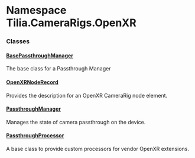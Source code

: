 # Namespace Tilia.CameraRigs.OpenXR

### Classes

#### [BasePassthroughManager]

The base class for a Passthrough Manager

#### [OpenXRNodeRecord]

Provides the description for an OpenXR CameraRig node element.

#### [PassthroughManager]

Manages the state of camera passthrough on the device.

#### [PassthroughProcessor]

A base class to provide custom processors for vendor OpenXR extensions.

[BasePassthroughManager]: BasePassthroughManager.md
[OpenXRNodeRecord]: OpenXRNodeRecord.md
[PassthroughManager]: PassthroughManager.md
[PassthroughProcessor]: PassthroughProcessor.md
